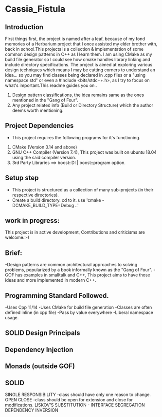 # Cassia_Fistula

## Introduction
First things first, the project is named after a leaf, because of my fond memories of a Herbarium project that I once assisted my elder brother with, back in school.This projects is a collection & implementation of some common design patterns in C++ as I learn them. I am using CMake as my build file generator so I could see how cmake handles library linking and include directory specifications. The project is aimed at exploring various design techniques which means I may be cutting corners to understand an idea... so you may find classes being declared in .cpp files or a "using namespace std" or even a #include <bits/stdc++.h>, as I try to focus on what's important.This readme guides you on..

1. Design pattern classifications, the idea remains same as the ones mentioned in the "Gang of Four".
2. Any project related info (Build or Directory Structure) which the author deems worth mentioning.

## Project Dependencies
- This project requires the following programs for it's functioning.
1. CMake (Version 3.14 and above)
2. GNU C++ Compiler (Version 7.4), This project was built on ubuntu 18.04 using the said compiler version.
3. 3rd Party Libraries ==> boost::DI | boost::program option.


## Setup step
- This project is structured as a collection of many sub-projects (in their respective directories).
- Create a build directory. cd to it. use 'cmake -DCMAKE_BUILD_TYPE=Debug ..'


## work in progress:
This project is in active development, Contributions and criticisms are welcome.:-)

## Brief:
-Design patterns are common architectural approaches to solving problems, popularized by a book informally known as the "Gang of Four".
-GOF has examples in smalltalk and C++, This project aims to have those ideas and more implemented in modern C++.

## Programming Standard Followed.
-Uses Cpp 11/14
-Uses CMake for build file generation
-Classes are often defined inline (in cpp file)
-Pass by value everywhere
-Liberal namespace usage.

## SOLID Design Principals
## Dependency Injection
## Monads (outside GOF)

## SOLID
SINGLE RESPONSIBILITY -class should have only one reason to change.
OPEN CLOSE -class should be open for extension and close for modifications.
LISKOV'S SUBSTITUTION -
INTERFACE SEGREGATION
DEPENDENCY INVERSION
